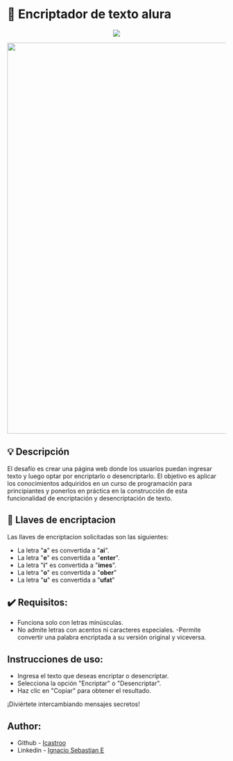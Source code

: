 # 🔏 Encriptador de texto alura

<p align="center">
    <img src="https://skillicons.dev/icons?i=html,js,css" />
  </a>
</p>

<p align="center" >
     <img width="900" heigth="900" src="https://user-images.githubusercontent.com/107725949/267935516-7878f81b-5e22-47f7-b7fa-20877d4a276d.png">
</p>

## 💡 Descripción
El desafío es crear una página web donde los usuarios puedan ingresar texto y luego optar por encriptarlo o desencriptarlo. El objetivo es aplicar los conocimientos adquiridos en un curso de programación para principiantes y ponerlos en práctica en la construcción de esta funcionalidad de encriptación y desencriptación de texto.

## 🔑 Llaves de encriptacion

Las llaves de encriptacion solicitadas son las siguientes:

- La letra "**a**" es convertida a "**ai**".
- La letra "**e**" es convertida a "**enter**".
- La letra "**i**" es convertida a "**imes**".
- La letra "**o**" es convertida a "**ober**"
- La letra "**u**" es convertida a "**ufat**"

## ✔️ Requisitos:

- Funciona solo con letras minúsculas.
- No admite letras con acentos ni caracteres especiales.
-Permite convertir una palabra encriptada a su versión original y viceversa.

## Instrucciones de uso:

- Ingresa el texto que deseas encriptar o desencriptar.
- Selecciona la opción "Encriptar" o "Desencriptar".
- Haz clic en "Copiar" para obtener el resultado.


¡Diviértete intercambiando mensajes secretos!

## Author:

- Github - [Icastroo](https://github.com/Icastroo)
- Linkedin - [Ignacio Sebastian E](https://www.linkedin.com/in/ignacio-castroo/)

